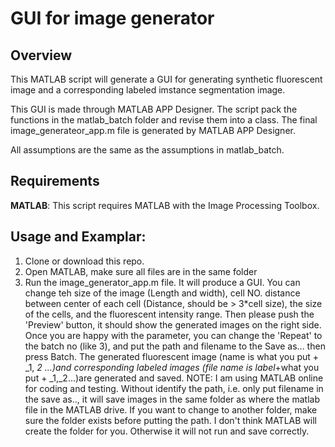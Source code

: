 # GUI for image generator
## Overview

This MATLAB script will generate a GUI for generating synthetic fluorescent image and a corresponding labeled imstance segmentation image.

This GUI is made through MATLAB APP Designer. The script pack the functions in the matlab_batch folder and revise them into a class. The final image_generateor_app.m file is generated by MATLAB APP Designer.

All assumptions are the same as the assumptions in matlab_batch.

## Requirements

**MATLAB**: This script requires MATLAB with the Image Processing Toolbox.

## Usage and Examplar:

1.	Clone or download this repo.
2.	Open MATLAB, make sure all files are in the same folder
3.	Run the image_generator_app.m file. It will produce a GUI. You can change teh size of the image (Length and width), cell NO. distance between center of each cell (Distance, should be > 3*cell size),  the size of the cells, and the fluorescent intensity range. Then please push the 'Preview' button, it should show the generated images on the right side. Once you are happy with the parameter, you can change the 'Repeat' to the batch no (like 3), and put the path and filename to the Save as... then press Batch. The generated fluorescent image (name is what you put + _1, _2 ...)and corresponding labeled images (file name is label_+what you put + _1,_2...)are generated and saved.
NOTE: I am using MATLAB online for coding and testing. Without identify the path, i.e. only put filename in the save as.., it will save images in the same folder as where the matlab file in the MATLAB drive. If you want to change to another folder, make sure the folder exists before putting the path. I don't think MATLAB will create the folder for you. Otherwise it will not run and save correctly. 